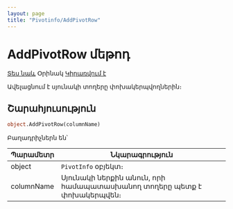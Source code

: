 ```yaml
---
layout: page
title: "Pivotinfo/AddPivotRow"
---
```


# AddPivotRow մեթոդ

[Տես նաև](../PivotInfo.md) Օրինակ [Կիրառվում է](../PivotInfo.md)

Ավելացնում է սյունակի տողերը փոխակերպվողներին։

## Շարահյուսություն

```vb
object.AddPivotRow(columnName)
```

Բաղադրիչներն են՝

| Պարամետր | Նկարագրություն |
|--|--|
| object | `PivotInfo` օբյեկտ։ |
| columnName | Սյունակի ներքին անուն, որի համապատասխանող տողերը պետք է փոխակերպվեն։ |
